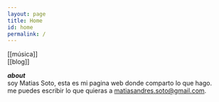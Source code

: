 ```yaml
---
layout: page
title: Home
id: home
permalink: /
---
```

<!-- <strong>recientes</strong>

<ul>
  {% assign recent_notes = site.notes | sort: "last_modified_at_timestamp" | reverse %}
  {% for note in recent_notes limit: 5 %}
    <li>
      {{ note.last_modified_at | date: "%Y-%m-%d" }} — <a class="internal-link" href="{{ note.url }}">{{ note.title }}</a>
    </li>
  {% endfor %}
</ul>
 -->
[[música]]  
[[blog]]  

***about***  
soy Matias Soto, esta es mi pagina web donde comparto lo que hago.  
me puedes escribir lo que quieras a matiasandres.soto@gmail.com.

<style>
  .wrapper {
    max-width: 46em;
  }
</style>
